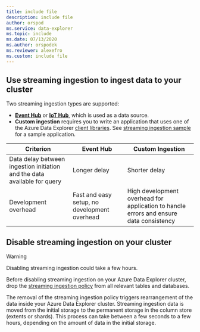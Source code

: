 ```yaml
---
title: include file
description: include file
author: orspod
ms.service: data-explorer
ms.topic: include
ms.date: 07/13/2020
ms.author: orspodek
ms.reviewer: alexefro
ms.custom: include file
---
```

## Use streaming ingestion to ingest data to your cluster

Two streaming ingestion types are supported:

* [**Event Hub**](../ingest-data-event-hub.md) or [**IoT Hub**](../ingest-data-iot-hub.md), which is used as a data source.
* **Custom ingestion** requires you to write an application that uses one of the Azure Data Explorer [client libraries](../kusto/api/client-libraries.md). See [streaming ingestion sample](https://github.com/Azure/azure-kusto-samples-dotnet/tree/master/client/StreamingIngestionSample) for a sample application.


|Criterion|Event Hub|Custom Ingestion|
|---------|---------|---------|
|Data delay between ingestion initiation and the data available for query | Longer delay | Shorter delay  |
|Development overhead | Fast and easy setup, no development overhead | High development overhead for application to handle errors and ensure data consistency |

## Disable streaming ingestion on your cluster

> [!WARNING]
> Disabling streaming ingestion could take a few hours.

Before disabling streaming ingestion on your Azure Data Explorer cluster, drop the [streaming ingestion policy](../kusto/management/streamingingestionpolicy.md) from all relevant tables and databases. 

The removal of the streaming ingestion policy triggers rearrangement of the data inside your Azure Data Explorer cluster. Streaming ingestion data is moved from the initial storage to the permanent storage in the column store (extents or shards). This process can take between a few seconds to a few hours, depending on the amount of data in the initial storage.
